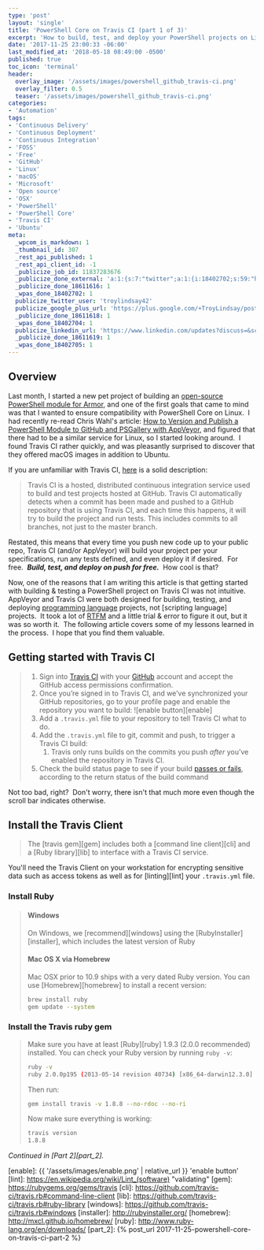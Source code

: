 ```yaml
---
type: 'post'
layout: 'single'
title: 'PowerShell Core on Travis CI (part 1 of 3)'
excerpt: 'How to build, test, and deploy your PowerShell projects on Linux and macOS for free with Travis CI! {::nomarkdown}<br><br>Example available in the <strong>Armor PowerShell</strong> project.<br><br><iframe style="display: inline-block;" src="https://ghbtns.com/github-btn.html?user=tlindsay42&repo=armorpowershell&type=star&count=true&size=large" frameborder="0" scrolling="0" width="160px" height="30px"></iframe> <iframe style="display: inline-block;" src="https://ghbtns.com/github-btn.html?user=tlindsay42&repo=armorpowershell&type=fork&count=true&size=large" frameborder="0" scrolling="0" width="158px" height="30px"></iframe>{:/nomarkdown}'
date: '2017-11-25 23:00:33 -06:00'
last_modified_at: '2018-05-18 08:49:00 -0500'
published: true
toc_icon: 'terminal'
header:
  overlay_image: '/assets/images/powershell_github_travis-ci.png'
  overlay_filter: 0.5
  teaser: '/assets/images/powershell_github_travis-ci.png'
categories:
- 'Automation'
tags:
- 'Continuous Delivery'
- 'Continuous Deployment'
- 'Continuous Integration'
- 'FOSS'
- 'Free'
- 'GitHub'
- 'Linux'
- 'macOS'
- 'Microsoft'
- 'Open source'
- 'OSX'
- 'PowerShell'
- 'PowerShell Core'
- 'Travis CI'
- 'Ubuntu'
meta:
  _wpcom_is_markdown: 1
  _thumbnail_id: 307
  _rest_api_published: 1
  _rest_api_client_id: -1
  _publicize_job_id: 11837283676
  _publicize_done_external: 'a:1:{s:7:"twitter";a:1:{i:18402702;s:59:"https://twitter.com/troylindsay42/status/934648058633076736";}}'
  _publicize_done_18611616: 1
  _wpas_done_18402702: 1
  publicize_twitter_user: 'troylindsay42'
  publicize_google_plus_url: 'https://plus.google.com/+TroyLindsay/posts/DjSXu8DCVp1'
  _publicize_done_18611618: 1
  _wpas_done_18402704: 1
  publicize_linkedin_url: 'https://www.linkedin.com/updates?discuss=&scope=19360941&stype=M&topic=6340413775547506689&type=U&a=QGlR'
  _publicize_done_18611619: 1
  _wpas_done_18402705: 1
---
```

## Overview

Last month, I started a new pet project of building an [open-source PowerShell module for Armor][project], and one of the first goals that came to mind was that I wanted to ensure compatibility with PowerShell Core on Linux.  I had recently re-read Chris Wahl's article: [How to Version and Publish a PowerShell Module to GitHub and PSGallery with AppVeyor][wahl], and figured that there had to be a similar service for Linux, so I started looking around.  I found Travis CI rather quickly, and was pleasantly surprised to discover that they offered macOS images in addition to Ubuntu.

If you are unfamiliar with Travis CI, [here][travis_ci_desc] is a solid description:

> Travis CI is a hosted, distributed continuous integration service used to build and test projects hosted at GitHub. Travis CI automatically detects when a commit has been made and pushed to a GitHub repository that is using Travis CI, and each time this happens, it will try to build the project and run tests. This includes commits to all branches, not just to the master branch.

Restated, this means that every time you push new code up to your public repo, Travis CI (and/or AppVeyor) will build your project per your specifications, run any tests defined, and even deploy it if desired.  For free.  ***Build, test, and deploy on push for free.***  How cool is that?

Now, one of the reasons that I am writing this article is that getting started with building & testing a PowerShell project on Travis CI was not intuitive.  AppVeyor and Travis CI were both designed for building, testing, and deploying [programming language][programming] projects, not [scripting language] projects.  It took a lot of [RTFM][rtfm] and a little trial & error to figure it out, but it was so worth it.  The following article covers some of my lessons learned in the process.  I hope that you find them valuable.

## Getting started with Travis CI

> 1. Sign into [Travis CI][travis_ci_auth] with your [GitHub][github] account and accept the GitHub access permissions confirmation.
> 1. Once you’re signed in to Travis CI, and we’ve synchronized your GitHub repositories, go to your profile page and enable the repository you want to build: ![enable button][enable]
> 1. Add a `.travis.yml` file to your repository to tell Travis CI what to do.
> 1. Add the `.travis.yml` file to git, commit and push, to trigger a Travis CI build:
>    1. Travis only runs builds on the commits you push *after* you’ve enabled the repository in Travis CI.
> 1. Check the build status page to see if your build [passes or fails][travis_ci_build], according to the return status of the build command

Not too bad, right?  Don't worry, there isn't that much more even though the scroll bar indicates otherwise.

## Install the Travis Client

> The [travis gem][gem] includes both a [command line client][cli] and a [Ruby library][lib] to interface with a Travis CI service.

You'll need the Travis Client on your workstation for encrypting sensitive data such as access tokens as well as for [linting][lint] your `.travis.yml` file.

### Install Ruby

> #### Windows
>
> On Windows, we [recommend][windows] using the [RubyInstaller][installer], which includes the latest version of Ruby
>
> #### Mac OS X via Homebrew
>
> Mac OSX prior to 10.9 ships with a very dated Ruby version. You can use [Homebrew][homebrew] to install a recent version:
>
> ```bash
> brew install ruby
> gem update --system
> ```

### Install the Travis ruby gem

> Make sure you have at least [Ruby][ruby] 1.9.3 (2.0.0 recommended) installed.
> You can check your Ruby version by running `ruby -v`:
>
> ```bash
> ruby -v
> ruby 2.0.0p195 (2013-05-14 revision 40734) [x86_64-darwin12.3.0]
> ```
>
> Then run:
>
> ```bash
> gem install travis -v 1.8.8 --no-rdoc --no-ri
> ```
>
> Now make sure everything is working:
>
> ```bash
> travis version
> 1.8.8
> ```

*Continued in [Part 2][part_2].*

[project]: https://github.com/tlindsay42/ArmorPowerShell
[wahl]: http://wahlnetwork.com/2017/04/18/version-and-publish-powershell-appveyor/
[travis_ci_desc]: https://stackoverflow.com/questions/22587148/trying-to-understand-what-travis-ci-does-and-when-it-should-be-used
[programming]: https://en.wikipedia.org/wiki/Programming_language
[scripting]: https://en.wikipedia.org/wiki/Scripting_language
[rtfm]: https://en.wikipedia.org/wiki/RTFM
[travis_ci_auth]: https://travis-ci.org/auth
[github]: https://github.com
[travis_ci_build]: https://docs.travis-ci.com/user/customizing-the-build/#Breaking-the-Build
[enable]: {{ '/assets/images/enable.png' | relative_url }} 'enable button'
[lint]: https://en.wikipedia.org/wiki/Lint_(software) "validating"
[gem]: https://rubygems.org/gems/travis
[cli]: https://github.com/travis-ci/travis.rb#command-line-client
[lib]: https://github.com/travis-ci/travis.rb#ruby-library
[windows]: https://github.com/travis-ci/travis.rb#windows
[installer]: http://rubyinstaller.org/
[homebrew]: http://mxcl.github.io/homebrew/
[ruby]: http://www.ruby-lang.org/en/downloads/
[part_2]: {% post_url 2017-11-25-powershell-core-on-travis-ci-part-2 %}
